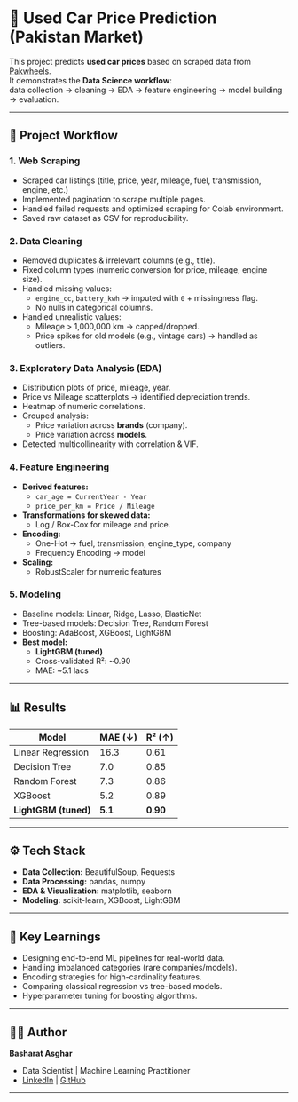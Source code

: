 # 🚗 Used Car Price Prediction (Pakistan Market)

This project predicts **used car prices** based on scraped data from [Pakwheels](https://www.pakwheels.com/used-cars/).  
It demonstrates the **Data Science workflow**:  
data collection → cleaning → EDA → feature engineering → model building → evaluation.  

---

## 📂 Project Workflow  

### 1. Web Scraping  
- Scraped car listings (title, price, year, mileage, fuel, transmission, engine, etc.)  
- Implemented pagination to scrape multiple pages.  
- Handled failed requests and optimized scraping for Colab environment.  
- Saved raw dataset as CSV for reproducibility.  

### 2. Data Cleaning  
- Removed duplicates & irrelevant columns (e.g., title).  
- Fixed column types (numeric conversion for price, mileage, engine size).  
- Handled missing values:
  - `engine_cc`, `battery_kwh` → imputed with `0` + missingness flag.  
  - No nulls in categorical columns.  
- Handled unrealistic values:
  - Mileage > 1,000,000 km → capped/dropped.  
  - Price spikes for old models (e.g., vintage cars) → handled as outliers.  

### 3. Exploratory Data Analysis (EDA)  
- Distribution plots of price, mileage, year.  
- Price vs Mileage scatterplots → identified depreciation trends.  
- Heatmap of numeric correlations.  
- Grouped analysis:
  - Price variation across **brands** (company).  
  - Price variation across **models**.  
- Detected multicollinearity with correlation & VIF.  

### 4. Feature Engineering  
- **Derived features:**
  - `car_age = CurrentYear - Year`  
  - `price_per_km = Price / Mileage`  
- **Transformations for skewed data:**  
  - Log / Box-Cox for mileage and price.  
- **Encoding:**  
  - One-Hot → fuel, transmission, engine_type, company  
  - Frequency Encoding → model  
- **Scaling:**  
  - RobustScaler for numeric features  

### 5. Modeling  
- Baseline models: Linear, Ridge, Lasso, ElasticNet  
- Tree-based models: Decision Tree, Random Forest  
- Boosting: AdaBoost, XGBoost, LightGBM  
- **Best model:**  
  - **LightGBM (tuned)**  
  - Cross-validated R²: ~0.90  
  - MAE: ~5.1 lacs   

---

## 📊 Results  

| Model              | MAE (↓) | R² (↑) |
|--------------------|---------|--------|
| Linear Regression  | 16.3    | 0.61   |
| Decision Tree      | 7.0     | 0.85   |
| Random Forest      | 7.3     | 0.86   |
| XGBoost            | 5.2     | 0.89   |
| **LightGBM (tuned)** | **5.1** | **0.90** |

---

## ⚙️ Tech Stack  

- **Data Collection:** BeautifulSoup, Requests  
- **Data Processing:** pandas, numpy  
- **EDA & Visualization:** matplotlib, seaborn  
- **Modeling:** scikit-learn, XGBoost, LightGBM    

---

## 🔑 Key Learnings  

- Designing end-to-end ML pipelines for real-world data.  
- Handling imbalanced categories (rare companies/models).  
- Encoding strategies for high-cardinality features.  
- Comparing classical regression vs tree-based models.  
- Hyperparameter tuning for boosting algorithms.  

---

## 👨‍💻 Author  

**Basharat Asghar**  
- Data Scientist | Machine Learning Practitioner  
- [LinkedIn](https://www.linkedin.com/in/basharat-asghar) | [GitHub](https://github.com/Basharat-Asghar)  

---
